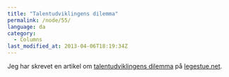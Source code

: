 ```yaml
---
title: "Talentudviklingens dilemma"
permalink: /node/55/
language: da
category:
  - Columns
last_modified_at: 2013-04-06T18:19:34Z
---
```


Jeg har skrevet en artikel om [talentudviklingens dilemma](https://www.legestue.net/blog/talentudviklingens-dilemma) på [legestue.net](https://www.legestue.net).

